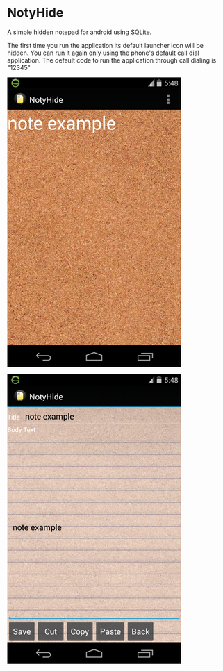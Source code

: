 NotyHide
=========

A simple hidden notepad for android using SQLite.

The first time you run the application its default launcher icon will be hidden.
You can run it again only using the phone's default call dial application.
The default code to run the application through call dialing is "12345"

![Screenshot1](https://github.com/NullArgument/NotyHide/blob/master/Screenshot1.png?raw=true "Screenshot1")

![Screenshot2](https://github.com/NullArgument/NotyHide/blob/master/Screenshot2.png?raw=true "Screenshot2")



